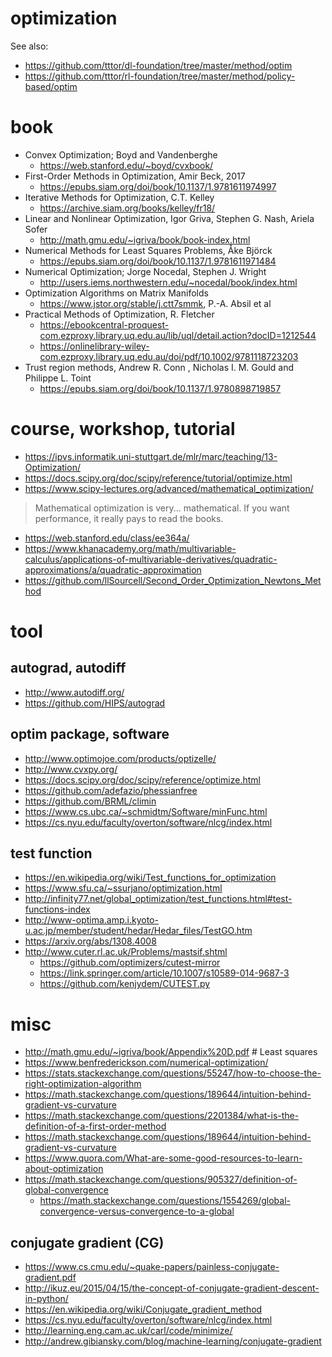 # optimization
See also:
* https://github.com/tttor/dl-foundation/tree/master/method/optim
* https://github.com/tttor/rl-foundation/tree/master/method/policy-based/optim

# book
* Convex Optimization; Boyd and Vandenberghe
  * https://web.stanford.edu/~boyd/cvxbook/
* First-Order Methods in Optimization, Amir Beck, 2017
  * https://epubs.siam.org/doi/book/10.1137/1.9781611974997
* Iterative Methods for Optimization, C.T. Kelley
  * https://archive.siam.org/books/kelley/fr18/
* Linear and Nonlinear Optimization, Igor Griva, Stephen G. Nash, Ariela Sofer
  * http://math.gmu.edu/~igriva/book/book-index.html
* Numerical Methods for Least Squares Problems, Åke Björck
  * https://epubs.siam.org/doi/book/10.1137/1.9781611971484
* Numerical Optimization; Jorge Nocedal, Stephen J. Wright
  * http://users.iems.northwestern.edu/~nocedal/book/index.html
* Optimization Algorithms on Matrix Manifolds
  * https://www.jstor.org/stable/j.ctt7smmk, P.-A. Absil et al
* Practical Methods of Optimization, R. Fletcher
  * https://ebookcentral-proquest-com.ezproxy.library.uq.edu.au/lib/uql/detail.action?docID=1212544
  * https://onlinelibrary-wiley-com.ezproxy.library.uq.edu.au/doi/pdf/10.1002/9781118723203
* Trust region methods, Andrew R. Conn , Nicholas I. M. Gould and Philippe L. Toint
  * https://epubs.siam.org/doi/book/10.1137/1.9780898719857

# course, workshop, tutorial
* https://ipvs.informatik.uni-stuttgart.de/mlr/marc/teaching/13-Optimization/
* https://docs.scipy.org/doc/scipy/reference/tutorial/optimize.html
* https://www.scipy-lectures.org/advanced/mathematical_optimization/
> Mathematical optimization is very... mathematical. If you want performance, it really pays to read the books.
* https://web.stanford.edu/class/ee364a/
* https://www.khanacademy.org/math/multivariable-calculus/applications-of-multivariable-derivatives/quadratic-approximations/a/quadratic-approximation
* https://github.com/llSourcell/Second_Order_Optimization_Newtons_Method

# tool
## autograd, autodiff
* http://www.autodiff.org/
* https://github.com/HIPS/autograd

## optim package, software
* http://www.optimojoe.com/products/optizelle/
* http://www.cvxpy.org/
* https://docs.scipy.org/doc/scipy/reference/optimize.html
* https://github.com/adefazio/phessianfree
* https://github.com/BRML/climin
* https://www.cs.ubc.ca/~schmidtm/Software/minFunc.html
* https://cs.nyu.edu/faculty/overton/software/nlcg/index.html

## test function
* https://en.wikipedia.org/wiki/Test_functions_for_optimization
* https://www.sfu.ca/~ssurjano/optimization.html
* http://infinity77.net/global_optimization/test_functions.html#test-functions-index
* http://www-optima.amp.i.kyoto-u.ac.jp/member/student/hedar/Hedar_files/TestGO.htm
* https://arxiv.org/abs/1308.4008
* http://www.cuter.rl.ac.uk/Problems/mastsif.shtml
  * https://github.com/optimizers/cutest-mirror
  * https://link.springer.com/article/10.1007/s10589-014-9687-3
  * https://github.com/kenjydem/CUTEST.py

# misc
* http://math.gmu.edu/~igriva/book/Appendix%20D.pdf # Least squares
* https://www.benfrederickson.com/numerical-optimization/
* https://stats.stackexchange.com/questions/55247/how-to-choose-the-right-optimization-algorithm
* https://math.stackexchange.com/questions/189644/intuition-behind-gradient-vs-curvature
* https://math.stackexchange.com/questions/2201384/what-is-the-definition-of-a-first-order-method
* https://math.stackexchange.com/questions/189644/intuition-behind-gradient-vs-curvature
* https://www.quora.com/What-are-some-good-resources-to-learn-about-optimization
* https://math.stackexchange.com/questions/905327/definition-of-global-convergence
  * https://math.stackexchange.com/questions/1554269/global-convergence-versus-convergence-to-a-global

## conjugate gradient (CG)
* https://www.cs.cmu.edu/~quake-papers/painless-conjugate-gradient.pdf
* http://ikuz.eu/2015/04/15/the-concept-of-conjugate-gradient-descent-in-python/
* https://en.wikipedia.org/wiki/Conjugate_gradient_method
* https://cs.nyu.edu/faculty/overton/software/nlcg/index.html
* http://learning.eng.cam.ac.uk/carl/code/minimize/
* http://andrew.gibiansky.com/blog/machine-learning/conjugate-gradient
